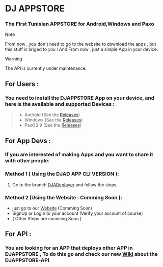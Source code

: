 # DJ APPSTORE
### The First Tunisian APPSTORE for Android,Windows and Paxo

> [!NOTE]
> From now , you don't need to go to the website to download the apps , but this stuff is briged to you !
> And From now , just a simple App in your device.

> [!WARNING]
> The API is currently under maintenance.


## For Users :
### You need to install the DJAPPSTORE App on your device, and here is the available and supported Devices :

> - Android (See the [Releases](https://github.com/djopro-studios/DJ-APPSTORE/releases))
> - Windows (See the [Releases](https://github.com/djopro-studios/DJ-APPSTORE/releases))
> - PaxOS 9 (See the [Releases](https://github.com/djopro-studios/DJ-APPSTORE/releases))

## For App Devs :
### If you are interested of making Apps and you want to share it with other people:

### Method 1 ( Using the DJAD APP CLI VERSION ):
1. Go to the branch [DJADeployer](https://github.com/djopro-studios/DJ-APPSTORE/tree/DJADeployer) and follow the steps.
### Method 2 (Using the Website : Comming Soon ):
- just go to our [Website](http://appstore.djstudio.work.gd/deploy) (Comming Soon)
- SignUp or LogIn to your account (Verify your account of course)
- ( Other Steps are comming Soon )

## For API :
### You are looking for an APP that deploys other APP in DJAPPSTORE , To do this go and check our new [Wiki](https://github.com/djopro-studios/DJ-APPSTORE/wiki) about the DJAPPSTORE-API
